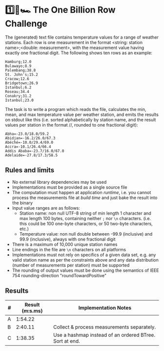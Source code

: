 # 1️⃣🐝🏎️ The One Billion Row Challenge

The (generated) text file contains temperature values for a range of weather stations.
Each row is one measurement in the format <string: station name>;<double: measurement>,
with the measurement value having exactly one fractional digit. The following shows ten rows as an example:

```
Hamburg;12.0
Bulawayo;8.9
Palembang;38.8
St. John's;15.2
Cracow;12.6
Bridgetown;26.9
Istanbul;6.2
Roseau;34.4
Conakry;31.2
Istanbul;23.0
```

The task is to write a program which reads the file, calculates the min, mean, and max temperature value per weather station,
and emits the results on stdout like this (i.e. sorted alphabetically by station name, and the result values per station in the format <min>/<mean>/<max>, rounded to one fractional digit):

```
Abha=-23.0/18.0/59.2
Abidjan=-16.2/26.0/67.3
Abéché=-10.0/29.4/69.0
Accra=-10.1/26.4/66.4
Addis Ababa=-23.7/16.0/67.0
Adelaide=-27.8/17.3/58.5
```

## Rules and limits

- No external library dependencies may be used
- Implementations must be provided as a single source file
- The computation must happen at application _runtime_, i.e. you cannot process the measurements file at _build time_ and just bake the result into the binary
- Input value ranges are as follows:
  - Station name: non null UTF-8 string of min length 1 character and max length 100 bytes, containing neither `;` nor `\n` characters. (i.e. this could be 100 one-byte characters, or 50 two-byte characters, etc.)
  - Temperature value: non null double between -99.9 (inclusive) and 99.9 (inclusive), always with one fractional digit
- There is a maximum of 10,000 unique station names
- Line endings in the file are `\n` characters on all platforms
- Implementations must not rely on specifics of a given data set, e.g. any valid station name as per the constraints above and any data distribution (number of measurements per station) must be supported
- The rounding of output values must be done using the semantics of IEEE 754 rounding-direction "roundTowardPositive"

## Results

| #   | Result (m:s.ms) | Implementation Notes                                    |
| --- | --------------- | ------------------------------------------------------- |
| A   | 1:54.22         |                                                         |
| B   | 2:40.11         | Collect & process measurements separately.              |
| C   | 1:38.35         | Use a hashmap instead of an ordered BTree. Sort at end. |
